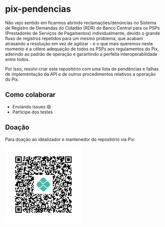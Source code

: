 # pix-pendencias

Não vejo sentido em ficarmos abrindo reclamações/denúncias no Sistema de Registro de Demandas do Cidadão (RDR) do Banco Central para os PSPs (Prestadores de Serviços de Pagamentos) individualmente, devido o grande fluxo de registros repetidos para um mesmo problema, que acabam atrasando a resolução em vez de agilizar - e o que mais queremos neste momento é a célere adequação de todos os PSPs aos regulamentos do Pix, aderindo ao padrão de operação e garantindo a perfeita interoperabilidade entre todos.

Por isso, resolvi criar este repositório com uma lista de pendências e falhas de implementação da API e de outros procedimentos relativos a operação do Pix.

## Como colaborar

* Enviando issues :smile:
* Participe dos testes

## Doação

Para doação ao idealizador e mantenedor do repositório via Pix:

<img alt="Doação" src="https://raw.githubusercontent.com/renatofrota/pix-pendencias/main/doacao.png">
